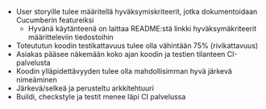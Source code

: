 * User storyille tulee määritellä hyväksymiskriteerit, jotka dokumentoidaan Cucumberin featureiksi
    * Hyvänä käytänteenä on laittaa README:stä linkki hyväksymäkriteerit määritteleviin tiedostoihin
* Toteututun koodin testikattavuus tulee olla vähintään 75% (rivikattavuus)
* Asiakas pääsee näkemään koko ajan koodin ja testien tilanteen CI-palvelusta
* Koodin ylläpidettävyyden tulee olla mahdollisimman hyvä
järkevä nimeäminen
* Järkevä/selkeä ja perusteltu arkkitehtuuri
* Buildi, checkstyle ja testit menee läpi CI palvelussa 
